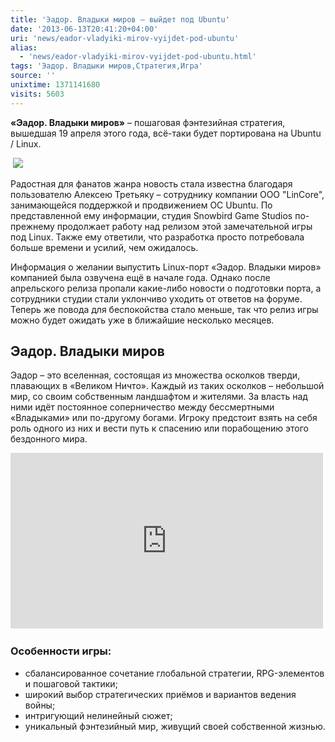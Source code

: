 ```yaml
---
title: 'Эадор. Владыки миров – выйдет под Ubuntu'
date: '2013-06-13T20:41:20+04:00'
uri: 'news/eador-vladyiki-mirov-vyijdet-pod-ubuntu'
alias: 
  - 'news/eador-vladyiki-mirov-vyijdet-pod-ubuntu.html'
tags: 'Эадор. Владыки миров,Стратегия,Игра'
source: ''
unixtime: 1371141680
visits: 5603
---
```

**«Эадор. Владыки миров»** – пошаговая фэнтезийная стратегия, вышедшая 19 апреля этого года, всё-таки будет портирована на Ubuntu / Linux.

 [![](img/2013/06/13/20-00/7535436338.jpg)](img/2013/06/13/20-00/7535436338.jpg)

Радостная для фанатов жанра новость стала известна благодаря пользователю Алексею Третьяку – сотруднику компании ООО "LinCore", занимающейся поддержкой и продвижением ОС Ubuntu. По представленной ему информации, студия Snowbird Game Studios по-прежнему продолжает работу над релизом этой замечательной игры под Linux. Также ему ответили, что разработка просто потребовала больше времени и усилий, чем ожидалось.

Информация о желании выпустить Linux-порт «Эадор. Владыки миров» компанией была озвучена ещё в начале года. Однако после апрельского релиза пропали какие-либо новости о подготовки порта, а сотрудники студии стали уклончиво уходить от ответов на форуме. Теперь же повода для беспокойства стало меньше, так что релиз игры можно будет ожидать уже в ближайшие несколько месяцев.

## Эадор. Владыки миров

Эадор – это вселенная, состоящая из множества осколков тверди, плавающих в «Великом Ничто». Каждый из таких осколков – небольшой мир, со своим собственным ландшафтом и жителями. За власть над ними идёт постоянное соперничество между бессмертными «Владыками» или по-другому богами. Игроку предстоит взять на себя роль одного из них и вести путь к спасению или порабощению этого бездонного мира.

<iframe src="http://www.youtube.com/embed/jyobmyae6JI" frameborder="0" width="500" height="281"></iframe> 

### Особенности игры:

*   сбалансированное сочетание глобальной стратегии, RPG-элементов и пошаговой тактики;
*   широкий выбор стратегических приёмов и вариантов ведения войны;
*   интригующий нелинейный сюжет;
*   уникальный фэнтезийный мир, живущий своей собственной жизнью.
